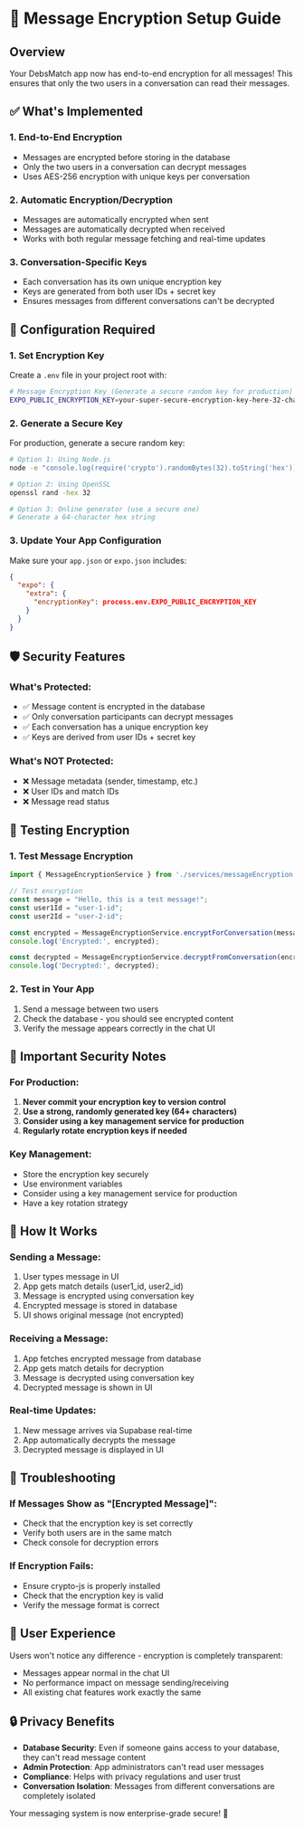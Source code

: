 # 🔐 Message Encryption Setup Guide

## Overview
Your DebsMatch app now has end-to-end encryption for all messages! This ensures that only the two users in a conversation can read their messages.

## ✅ What's Implemented

### 1. **End-to-End Encryption**
- Messages are encrypted before storing in the database
- Only the two users in a conversation can decrypt messages
- Uses AES-256 encryption with unique keys per conversation

### 2. **Automatic Encryption/Decryption**
- Messages are automatically encrypted when sent
- Messages are automatically decrypted when received
- Works with both regular message fetching and real-time updates

### 3. **Conversation-Specific Keys**
- Each conversation has its own unique encryption key
- Keys are generated from both user IDs + secret key
- Ensures messages from different conversations can't be decrypted

## 🔧 Configuration Required

### 1. **Set Encryption Key**
Create a `.env` file in your project root with:

```bash
# Message Encryption Key (Generate a secure random key for production)
EXPO_PUBLIC_ENCRYPTION_KEY=your-super-secure-encryption-key-here-32-chars-min
```

### 2. **Generate a Secure Key**
For production, generate a secure random key:

```bash
# Option 1: Using Node.js
node -e "console.log(require('crypto').randomBytes(32).toString('hex'))"

# Option 2: Using OpenSSL
openssl rand -hex 32

# Option 3: Online generator (use a secure one)
# Generate a 64-character hex string
```

### 3. **Update Your App Configuration**
Make sure your `app.json` or `expo.json` includes:

```json
{
  "expo": {
    "extra": {
      "encryptionKey": process.env.EXPO_PUBLIC_ENCRYPTION_KEY
    }
  }
}
```

## 🛡️ Security Features

### **What's Protected:**
- ✅ Message content is encrypted in the database
- ✅ Only conversation participants can decrypt messages
- ✅ Each conversation has a unique encryption key
- ✅ Keys are derived from user IDs + secret key

### **What's NOT Protected:**
- ❌ Message metadata (sender, timestamp, etc.)
- ❌ User IDs and match IDs
- ❌ Message read status

## 🧪 Testing Encryption

### 1. **Test Message Encryption**
```javascript
import { MessageEncryptionService } from './services/messageEncryption';

// Test encryption
const message = "Hello, this is a test message!";
const user1Id = "user-1-id";
const user2Id = "user-2-id";

const encrypted = MessageEncryptionService.encryptForConversation(message, user1Id, user2Id);
console.log('Encrypted:', encrypted);

const decrypted = MessageEncryptionService.decryptFromConversation(encrypted, user1Id, user2Id);
console.log('Decrypted:', decrypted);
```

### 2. **Test in Your App**
1. Send a message between two users
2. Check the database - you should see encrypted content
3. Verify the message appears correctly in the chat UI

## 🚨 Important Security Notes

### **For Production:**
1. **Never commit your encryption key to version control**
2. **Use a strong, randomly generated key (64+ characters)**
3. **Consider using a key management service for production**
4. **Regularly rotate encryption keys if needed**

### **Key Management:**
- Store the encryption key securely
- Use environment variables
- Consider using a key management service for production
- Have a key rotation strategy

## 🔄 How It Works

### **Sending a Message:**
1. User types message in UI
2. App gets match details (user1_id, user2_id)
3. Message is encrypted using conversation key
4. Encrypted message is stored in database
5. UI shows original message (not encrypted)

### **Receiving a Message:**
1. App fetches encrypted message from database
2. App gets match details for decryption
3. Message is decrypted using conversation key
4. Decrypted message is shown in UI

### **Real-time Updates:**
1. New message arrives via Supabase real-time
2. App automatically decrypts the message
3. Decrypted message is displayed in UI

## 🐛 Troubleshooting

### **If Messages Show as "[Encrypted Message]":**
- Check that the encryption key is set correctly
- Verify both users are in the same match
- Check console for decryption errors

### **If Encryption Fails:**
- Ensure crypto-js is properly installed
- Check that the encryption key is valid
- Verify the message format is correct

## 📱 User Experience

Users won't notice any difference - encryption is completely transparent:
- Messages appear normal in the chat UI
- No performance impact on message sending/receiving
- All existing chat features work exactly the same

## 🔒 Privacy Benefits

- **Database Security**: Even if someone gains access to your database, they can't read message content
- **Admin Protection**: App administrators can't read user messages
- **Compliance**: Helps with privacy regulations and user trust
- **Conversation Isolation**: Messages from different conversations are completely isolated

Your messaging system is now enterprise-grade secure! 🎉

